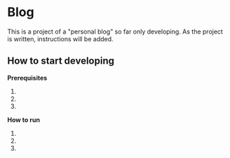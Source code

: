 # Blog

This is a project of a "personal blog" so far only developing.
As the project is written, instructions will be added.

## How to start developing

**Prerequisites**

1. 
2. 
3.

**How to run**

1. 
2. 
3. 
